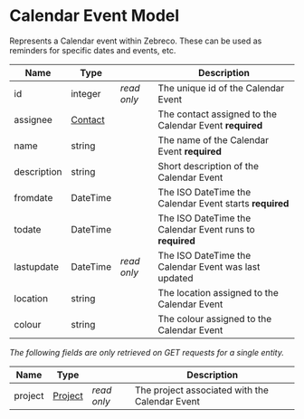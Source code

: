 # Calendar Event Model

Represents a Calendar event within Zebreco. These can be used as reminders for specific dates and events, etc.

| Name          | Type                      |               | Description                                               | 
|---------------|---------------------------|---------------|-----------------------------------------------------------|
| id            | integer                   | _read only_   | The unique id of the Calendar Event                       |
| assignee      | [Contact](api-contact.md) |               | The contact assigned to the Calendar Event **required**   |
| name          | string                    |               | The name of the Calendar Event **required**               |
| description   | string                    |               | Short description of the Calendar Event                   |
| fromdate      | DateTime                  |               | The ISO DateTime the Calendar Event starts **required**   |
| todate        | DateTime                  |               | The ISO DateTime the Calendar Event runs to **required**  |
| lastupdate    | DateTime                  | _read only_   | The ISO DateTime the Calendar Event was last updated      |
| location      | string                    |               | The location assigned to the Calendar Event               |
| colour        | string                    |               | The colour assigned to the Calendar Event                 |

*The following fields are only retrieved on GET requests for a single entity.*

| Name          | Type                      |               | Description                                           | 
|---------------|---------------------------|---------------|-------------------------------------------------------|
| project       | [Project](api-project.md) | _read only_   | The project associated with the Calendar Event        |
